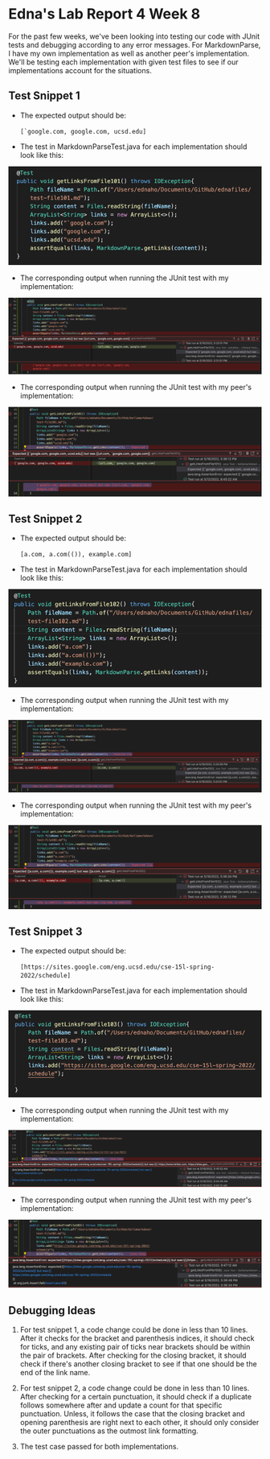 # Edna's Lab Report 4 Week 8

For the past few weeks, we've been looking into testing our code with JUnit tests and debugging according to any error messages. For MarkdownParse, I have my own implementation as well as another peer's implementation. We'll be testing each implementation with given test files to see if our implementations account for the situations.

## **Test Snippet 1**

- The expected output should be:

    ```[`google.com, google.com, ucsd.edu]```
    
- The test in MarkdownParseTest.java for each implementation should look like this:

![myimptest1](myimptest1.png)

- The corresponding output when running the JUnit test with my implementation:

![myimptest1output](myimpytest1output.png)

- The corresponding output when running the JUnit test with my peer's implementation:

![bellatest1output](bellatest1output.png)


## **Test Snippet 2**

- The expected output should be:

    ```[a.com, a.com(()), example.com]```
    
- The test in MarkdownParseTest.java for each implementation should look like this:

![myimptest2](myimptest2.png)

- The corresponding output when running the JUnit test with my implementation:

![myimptest2output](myimptest2output.png)

- The corresponding output when running the JUnit test with my peer's implementation:

![bellatest2output](bellatest2output.png)


## **Test Snippet 3**

- The expected output should be:

    ```[https://sites.google.com/eng.ucsd.edu/cse-15l-spring-2022/schedule]```
    
- The test in MarkdownParseTest.java for each implementation should look like this:

![myimptest3](myimptest3.png)

- The corresponding output when running the JUnit test with my implementation:

![myimptest3output](myimp3output.png)

- The corresponding output when running the JUnit test with my peer's implementation:

![bellatest3output](bella3output.png)


## **Debugging Ideas**

1. For test snippet 1, a code change could be done in less than 10 lines. After it checks for the bracket and parenthesis indices, it should check for ticks, and any existing pair of ticks near brackets should be within the pair of brackets. After checking for the closing bracket, it should check if there's another closing bracket to see if that one should be the end of the link name. 

2. For test snippet 2, a code change could be done in less than 10 lines. After checking for a certain punctuation, it should check if a duplicate follows somewhere after and update a count for that specific punctuation. Unless, it follows the case that the closing bracket and opening parenthesis are right next to each other, it should only consider the outer punctuations as the outmost link formatting.

3. The test case passed for both implementations. 

